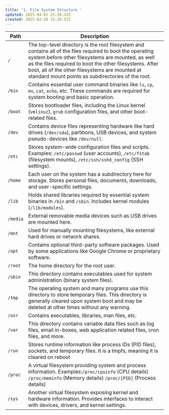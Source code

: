 ```yaml
---
title: '1. File System Structure '
updated: 2025-04-02 21:18:33Z
created: 2025-02-20 15:26:52Z
---
```


| **Path** | **Description** |
| --- | --- |
| `/` | The top-level directory is the root filesystem and contains all of the files required to boot the operating system before other filesystems are mounted, as well as the files required to boot the other filesystems. After boot, all of the other filesystems are mounted at standard mount points as subdirectories of the root. |
| `/bin` | Contains essential user command binaries like `ls`, `cp`, `mv`, `cat`, `echo`, etc. These commands are required for system booting and basic operation. |
| `/boot` | Stores bootloader files, including the Linux kernel (`vmlinuz`), `grub` configuration files, and other boot-related files. |
| `/dev` | Contains device files representing hardware like hard drives (`/dev/sda`), partitions, USB devices, and system pseudo-devices like `/dev/null`. |
| `/etc` | Stores system-wide configuration files and scripts. Examples: `/etc/passwd` (user accounts), `/etc/fstab` (filesystem mounts), `/etc/ssh/sshd_config` (SSH settings). |
| `/home` | Each user on the system has a subdirectory here for storage. Stores personal files, documents, downloads, and user-specific settings. |
| `/lib` | Holds shared libraries required by essential system binaries in `/bin` and `/sbin`. Includes kernel modules (`/lib/modules`). |
| `/media` | External removable media devices such as USB drives are mounted here. |
| `/mnt` | Used for manually mounting filesystems, like external hard drives or network shares. |
| `/opt` | Contains optional third-party software packages. Used by some applications like Google Chrome or proprietary software. |
| `/root` | The home directory for the root user. |
| `/sbin` | This directory contains executables used for system administration (binary system files). |
| `/tmp` | The operating system and many programs use this directory to store temporary files. This directory is generally cleared upon system boot and may be deleted at other times without any warning. |
| `/usr` | Contains executables, libraries, man files, etc. |
| `/var` | This directory contains variable data files such as log files, email in-boxes, web application related files, cron files, and more. |
| `/run` | Stores runtime information like process IDs (PID files), sockets, and temporary files. It is a tmpfs, meaning it is cleared on reboot |
| `/proc` | A virtual filesystem providing system and process information. Examples:`/proc/cpuinfo` (CPU details) `/proc/meminfo` (Memory details) `/proc/[PID]` (Process details) |
| `/sys` | Another virtual filesystem exposing kernel and hardware information. Provides interfaces to interact with devices, drivers, and kernel settings. |
